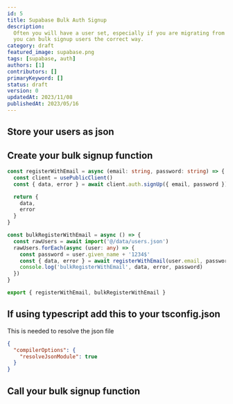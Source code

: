 ```yaml
---
id: 5
title: Supabase Bulk Auth Signup
description:
  Often you will have a user set, especially if you are migrating from another system. This is how
  you can bulk signup users the correct way.
category: draft
featured_image: supabase.png
tags: [supabase, auth]
authors: [1]
contributors: []
primaryKeyword: []
status: draft
version: 0
updatedAt: 2023/11/08
publishedAt: 2023/05/16
---
```


## Store your users as json

## Create your bulk signup function

```ts
const registerWithEmail = async (email: string, password: string) => {
  const client = usePublicClient()
  const { data, error } = await client.auth.signUp({ email, password })

  return {
    data,
    error
  }
}

const bulkRegisterWithEmail = async () => {
  const rawUsers = await import('@/data/users.json')
  rawUsers.forEach(async (user: any) => {
    const password = user.given_name + '1234$'
    const { data, error } = await registerWithEmail(user.email, password)
    console.log('bulkRegisterWithEmail', data, error, password)
  })
}

export { registerWithEmail, bulkRegisterWithEmail }
```

## If using typescript add this to your tsconfig.json

This is needed to resolve the json file

```json
{
  "compilerOptions": {
    "resolveJsonModule": true
  }
}
```

## Call your bulk signup function
